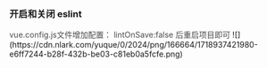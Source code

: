 <h3 id="DCDLE">开启和关闭 eslint</h3>
<font style="color:rgb(77, 77, 77);">vue.config.js文件增加配置：</font>  
<font style="color:rgb(77, 77, 77);">lintOnSave:false 后重启项目即可</font>  
![](https://cdn.nlark.com/yuque/0/2024/png/166664/1718937421980-e6ff7244-b28f-432b-be03-c81eb0a5fcfe.png)

